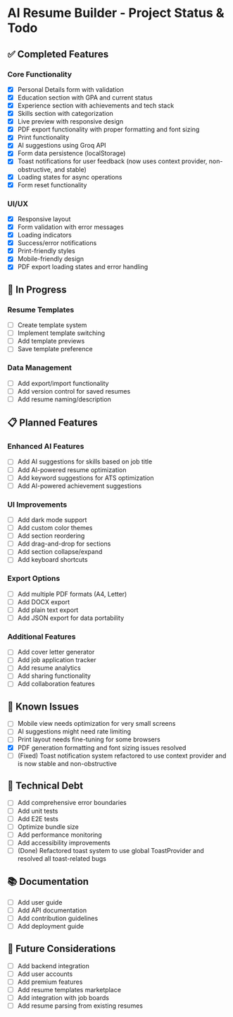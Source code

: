 # AI Resume Builder - Project Status & Todo

## ✅ Completed Features

### Core Functionality
- [x] Personal Details form with validation
- [x] Education section with GPA and current status
- [x] Experience section with achievements and tech stack
- [x] Skills section with categorization
- [x] Live preview with responsive design
- [x] PDF export functionality with proper formatting and font sizing
- [x] Print functionality
- [x] AI suggestions using Groq API
- [x] Form data persistence (localStorage)
- [x] Toast notifications for user feedback (now uses context provider, non-obstructive, and stable)
- [x] Loading states for async operations
- [x] Form reset functionality

### UI/UX
- [x] Responsive layout
- [x] Form validation with error messages
- [x] Loading indicators
- [x] Success/error notifications
- [x] Print-friendly styles
- [x] Mobile-friendly design
- [x] PDF export loading states and error handling

## 🚧 In Progress

### Resume Templates
- [ ] Create template system
- [ ] Implement template switching
- [ ] Add template previews
- [ ] Save template preference

### Data Management
- [ ] Add export/import functionality
- [ ] Add version control for saved resumes
- [ ] Add resume naming/description

## 📋 Planned Features

### Enhanced AI Features
- [ ] Add AI suggestions for skills based on job title
- [ ] Add AI-powered resume optimization
- [ ] Add keyword suggestions for ATS optimization
- [ ] Add AI-powered achievement suggestions

### UI Improvements
- [ ] Add dark mode support
- [ ] Add custom color themes
- [ ] Add section reordering
- [ ] Add drag-and-drop for sections
- [ ] Add section collapse/expand
- [ ] Add keyboard shortcuts

### Export Options
- [ ] Add multiple PDF formats (A4, Letter)
- [ ] Add DOCX export
- [ ] Add plain text export
- [ ] Add JSON export for data portability

### Additional Features
- [ ] Add cover letter generator
- [ ] Add job application tracker
- [ ] Add resume analytics
- [ ] Add sharing functionality
- [ ] Add collaboration features

## 🐛 Known Issues
- [ ] Mobile view needs optimization for very small screens
- [ ] AI suggestions might need rate limiting
- [ ] Print layout needs fine-tuning for some browsers
- [x] PDF generation formatting and font sizing issues resolved
- [ ] (Fixed) Toast notification system refactored to use context provider and is now stable and non-obstructive

## 🔧 Technical Debt
- [ ] Add comprehensive error boundaries
- [ ] Add unit tests
- [ ] Add E2E tests
- [ ] Optimize bundle size
- [ ] Add performance monitoring
- [ ] Add accessibility improvements
- [ ] (Done) Refactored toast system to use global ToastProvider and resolved all toast-related bugs

## 📚 Documentation
- [ ] Add user guide
- [ ] Add API documentation
- [ ] Add contribution guidelines
- [ ] Add deployment guide

## 🎯 Future Considerations
- [ ] Add backend integration
- [ ] Add user accounts
- [ ] Add premium features
- [ ] Add resume templates marketplace
- [ ] Add integration with job boards
- [ ] Add resume parsing from existing resumes 